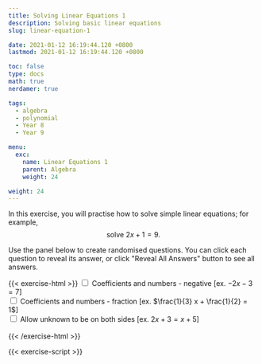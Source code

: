 ```yaml
---
title: Solving Linear Equations 1
description: Solving basic linear equations
slug: linear-equation-1

date: 2021-01-12 16:19:44.120 +0800
lastmod: 2021-01-12 16:19:44.120 +0800

toc: false
type: docs
math: true
nerdamer: true

tags:
  - algebra
  - polynomial
  - Year 8
  - Year 9

menu:
  exc:
    name: Linear Equations 1
    parent: Algebra
    weight: 24

weight: 24
---
```


In this exercise, you will practise how to solve simple linear equations; for example, $$ \text{solve}~2x + 1 = 9. $$

Use the panel below to create randomised questions. You can click each question to reveal its answer, or click "Reveal All Answers" button to see all answers.

{{< exercise-html >}}
<input type="checkbox" id="neg0" />
<label for="neg0">Coefficients and numbers - negative [ex. $-2x - 3 = 7$] </label><br />
<input type="checkbox" id="frac0" />
<label for="frac0">Coefficients and numbers - fraction [ex. $\frac{1}{3} x + \frac{1}{2} = 1$] </label><br />
<input type="checkbox" id="both" />
<label for="both">Allow unknown to be on both sides [ex. $2x+3 = x+5$] </label><br />
<br>
{{< /exercise-html >}}

{{< exercise-script >}}

<script>
  function genQs() {
    // Question area
    const qbox = document.getElementById("questions");
    const qinst = document.getElementById("instructions");
    // Read value from the form
    const nq = document.getElementById("nq").value;
    let neg0,frac0,both;
    [neg0,frac0,both] = 
      ["neg0","frac0","both"].map(chked);
    // Sanity check
    nqIsNumber = /[\d+]/.test(nq);
    if (!nqIsNumber || nq<1 || nq>10 ) {
      qbox.innerHTML = "Error: Invalid number of questions!";
      return;
    }
    // Coefficients
    const maxCoeff = 9;
    const poolCoeff = arange(1, maxCoeff);
    const poolNum = arange(0, maxCoeff);
    if (neg0) {
      poolCoeff.push(...arange(-maxCoeff, -1));
      poolNum.push(...arange(-maxCoeff, -1));
    }
    const poolLett = 'abcdefghijklmnpqrstuvwxyz'.split('');
    // Make questions
    qinst.innerHTML = "Solve the following linear equations.";
    qbox.innerHTML = "";
    let options = MathJax.getMetricsFor(qbox);
    options.display = false;
    MathJax.texReset();
    for (let i = 0; i < nq; i++) {
      const lett = choice(poolLett);
      const generator = () => yn()? 
        new Frac(choice(poolCoeff), frac0? choice(poolCoeff,"z") : 1) : 0;
      const coeffs = genCoeffs(1, generator, 1, 1);
      const lhs = new Poly(coeffs, lett);
      let rhs;
      if (both) {
        const coeffs2 = genCoeffs(1, generator, 1, 1);
        rhs = new Poly(coeffs2, lett);
      } else {
        rhs = new Frac(choice(poolNum), frac0? choice(poolNum,"z") : 1);
      }
      const qTex = `${lhs.tex()} = ${rhs.tex()}`;
      const ans = nerdamer.convertFromLaTeX(qTex).solveFor(lhs.x);
      const aTex = `\\boldsymbol{\\implies ${lhs.x}=${nerdamer.convertToLaTeX(ans.toString())}}`;
      render(qTex, aTex, options).then((li) => {
        qbox.appendChild(li);
        MathJax.startup.document.clear();
        MathJax.startup.document.updateDocument();
      });
    }
    return;
  }
</script>